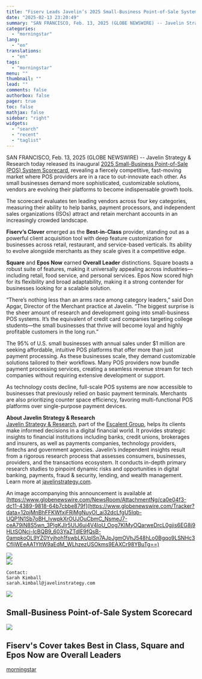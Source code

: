 ```yaml
---
title: "Fiserv Leads Javelin’s 2025 Small-Business Point-of-Sale System Scorecard; Square and Epos Now Named Overall Leaders"
date: "2025-02-13 23:20:49"
summary: "SAN FRANCISCO, Feb. 13, 2025 (GLOBE NEWSWIRE) -- Javelin Strategy &amp; Research today released its inaugural 2025 Small-Business Point-of-Sale (POS) System Scorecard, revealing a fiercely competitive, fast-moving market where POS providers are in a race to out-innovate each other. As small businesses demand more sophisticated, customizable solutions, vendors are evolving..."
categories:
  - "morningstar"
lang:
  - "en"
translations:
  - "en"
tags:
  - "morningstar"
menu: ""
thumbnail: ""
lead: ""
comments: false
authorbox: false
pager: true
toc: false
mathjax: false
sidebar: "right"
widgets:
  - "search"
  - "recent"
  - "taglist"
---
```


SAN FRANCISCO, Feb. 13, 2025 (GLOBE NEWSWIRE) -- Javelin Strategy & Research today released its inaugural [2025 Small-Business Point-of-Sale (POS) System Scorecard](https://www.globenewswire.com/Tracker?data=nbOLJhVihLupsl1-7JPXOpXeQ9Zfu4IUw5wBlOUNBTn-3aERECbbRqvcLICeqxI80K9Oy5fagIxAt-wK5agvGSmnu2Y5xwb1X6JZOcX1-HXkFQ-ud48vyIOouEL225xFuWgvCkm5DYNPWklyREaKtlVGv0kNRfmnpa8t8hLulFnHImDpl6FQMumK0ewhnydWnl03J88NvYoSXMUzU0lumnLrVd0RoYQy0fDYi0vyctc=), revealing a fiercely competitive, fast-moving market where POS providers are in a race to out-innovate each other. As small businesses demand more sophisticated, customizable solutions, vendors are evolving their platforms to become indispensable growth tools.

The scorecard evaluates ten leading vendors across four key categories, measuring their ability to help banks, payment processors, and independent sales organizations (ISOs) attract and retain merchant accounts in an increasingly crowded landscape.

**Fiserv’s Clover** emerged as the **Best-in-Class** provider, standing out as a powerful client acquisition tool with deep feature customization for businesses across retail, restaurant, and service-based verticals. Its ability to evolve alongside merchants as they scale gives it a competitive edge.

**Square** and **Epos Now** earned **Overall Leader** distinctions. Square boasts a robust suite of features, making it universally appealing across industries—including retail, food service, and personal services. Epos Now scored high for its flexibility and broad adaptability, making it a strong contender for businesses looking for a scalable solution.

“There’s nothing less than an arms race among category leaders,” said Don Apgar, Director of the Merchant practice at Javelin. “The biggest surprise is the sheer amount of research and development going into small-business POS systems. It’s the equivalent of credit card companies targeting college students—the small businesses that thrive will become loyal and highly profitable customers in the long run.”

The 95% of U.S. small businesses with annual sales under $1 million are seeking affordable, intuitive POS platforms that offer more than just payment processing. As these businesses scale, they demand customizable solutions tailored to their workflows. Many POS providers now bundle payment processing services, creating a seamless revenue stream for tech companies without requiring extensive development or support.

As technology costs decline, full-scale POS systems are now accessible to businesses that previously relied on basic payment terminals. Merchants are also prioritizing counter space efficiency, favoring multi-functional POS platforms over single-purpose payment devices.

**About Javelin Strategy & Research**  
[Javelin Strategy & Research](https://www.globenewswire.com/Tracker?data=e-SqGCQMRUC4UcAgTYiZIwJ6RKeZIWUmH5t_n9-enkSbJauqjty_XbdRZYOvulAu9Cej-wL8Buoi_XBmVlj7GNRyfjVPoqzDxcHaF3IBwafTBhEf6VmSy2v5wsdKhhvz), part of the [Escalent Group](https://www.globenewswire.com/Tracker?data=571F9dZBbKYoRczVTXnHe-gnR0SVzQLJFA4s1AWl70gkB4kOQTtxqalcxYNnIQtIqly48faDxBtnuMEfnafmHw==), helps its clients make informed decisions in a digital financial world. It provides strategic insights to financial institutions including banks, credit unions, brokerages and insurers, as well as payments companies, technology providers, fintechs and government agencies. Javelin’s independent insights result from a rigorous research process that assesses consumers, businesses, providers, and the transactions ecosystem. It conducts in-depth primary research studies to pinpoint dynamic risks and opportunities in digital banking, payments, fraud & security, lending, and wealth management. Learn more at [javelinstrategy.com](https://www.globenewswire.com/Tracker?data=Pe-mQ2sCruG3EcjoRNaZ_Eej2_sg_uCqkOG2c7QeDdkwo--Whc90HKFnrNnTfkxyJMAiyNNBqEmQO0l0-CGpGHhb6MeQ9mavzQpiKPfyYI4=).

An image accompanying this announcement is available at [https://www.globenewswire.com/NewsRoom/AttachmentNg/ca0e04f3-dc11-4389-9818-64b7cbbe879f](https://www.globenewswire.com/Tracker?data=12pjMnBhFFKWfxjFRjMgNuyOI_ai32dcLfgU5Iqb-UQP1N1Sb7oBH_IvwpkXrOUJOuCbmC_NsmeJ7-ceA79iN8S5wn_3PlgKJIr5UIJ6uj4V4loU_Oog7KIMyOQarweDrcL0gjis6EG8j9HLtSONcj-lcBQB9_603YaZTdlE9fQsB-0ampkoOL9YZ0Yvjhoh1fswbLKUpISn7AJpJgmOVhJ548hLo0Bgqo9LSNHc3CfIjWEeAA1YltW9aEdM_WLhzezUSOkms9EAXCr98YBuTg==)

 ![](https://www.globenewswire.com/newsroom/ti?nf=OTM1ODA3NyM2NzUwMTI3IzUwMDEwMDIxNw==)   
 ![](https://ml.globenewswire.com/media/MDJjY2QzYjYtMmZhNy00NTM3LWE4NWEtZmE5N2VmZWIzZGMxLTUwMDEwMDIxNw==/tiny/Javelin-Strategy-Research.png)
```
Contact: 
Sarah Kimball  
sarah.kimball@javelinstrategy.com
```

 [![](https://ml.globenewswire.com/media/69eb948e-057a-4172-9a4c-ee5b9eb0f6f6/small/javelin-we-purple-png.png)](https://www.globenewswire.com/NewsRoom/AttachmentNg/69eb948e-057a-4172-9a4c-ee5b9eb0f6f6)

Small-Business Point-of-Sale System Scorecard
---------------------------------------------

  [![](https://ml.globenewswire.com/media/ca0e04f3-dc11-4389-9818-64b7cbbe879f/medium/small-business-point-of-sale-system-scorecard.png)](https://www.globenewswire.com/NewsRoom/AttachmentNg/ca0e04f3-dc11-4389-9818-64b7cbbe879f/en) 

Fiserv's Cover takes Best in Class, Square and Epos Now are Overall Leaders
---------------------------------------------------------------------------

[morningstar](https://www.morningstar.com/news/globe-newswire/9358077/fiserv-leads-javelins-2025-small-business-point-of-sale-system-scorecard-square-and-epos-now-named-overall-leaders)
